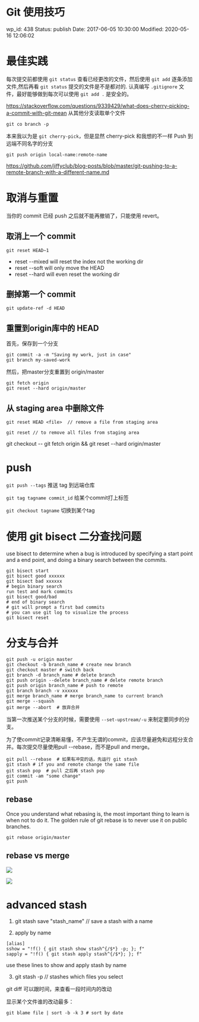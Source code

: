 # Git 使用技巧


wp_id: 438
Status: publish
Date: 2017-06-05 10:30:00
Modified: 2020-05-16 12:06:02


# 最佳实践

每次提交前都使用 `git status` 查看已经更改的文件，然后使用 `git add` 逐条添加文件,然后再看 `git status` 提交的文件是不是都对的. 认真编写 `.gitignore` 文件，最好能够做到每次可以使用 `git add .` 是安全的。

https://stackoverflow.com/questions/9339429/what-does-cherry-picking-a-commit-with-git-mean 从其他分支读取单个文件

```
git co branch -p
```

本来我以为是 `git cherry-pick`，但是显然 cherry-pick 和我想的不一样 Push 到远端不同名字的分支

```
git push origin local-name:remote-name
```

https://github.com/jiffyclub/blog-posts/blob/master/git-pushing-to-a-remote-branch-with-a-different-name.md

# 取消与重置

当你的 commit 已经 push 之后就不能再撤销了，只能使用 revert。

## 取消上一个 commit

```
git reset HEAD~1
```

* reset --mixed will reset the index not the working dir
* reset --soft will only move the HEAD
* reset --hard will even reset the working dir

## 删掉第一个 commit

```
git update-ref -d HEAD
```

## 重置到origin库中的 HEAD

首先，保存到一个分支

```
git commit -a -m "Saving my work, just in case"
git branch my-saved-work
```

然后，把master分支重置到 origin/master
```
git fetch origin
git reset --hard origin/master
```

## 从 staging area 中删除文件

```
git reset HEAD <file>  // remove a file from staging area

git reset // to remove all files from staging area
```

git checkout -- <filename>
git fetch origin && git reset --hard origin/master


# push

`git push --tags` 推送 tag 到远端仓库

`git tag tagname commit_id` 给某个commit打上标签

`git checkout tagname` 切换到某个tag


# 使用 git bisect 二分查找问题

use bisect to determine when a bug is introduced by specifying a start point and a end point, and doing a binary search between the commits.

```
git bisect start
git bisect good xxxxxx
git bisect bad xxxxxx
# begin binary search
run test and mark commits
git bisect good/bad
# end of binary search
# git will prompt a first bad commits
# you can use git log to visualize the process
git bisect reset
```

# 分支与合并



```
git push -u origin master
git checkout -b branch_name # create new branch
git checkout master # switch back
git branch -d branch_name # delete branch
git push origin --delete branch_name # delete remote branch
git push origin branch_name # push to remote
git branch branch -v xxxxxx
git merge branch_name # merge branch_name to current branch
git merge --squash
git merge --abort  # 放弃合并
```

当第一次推送某个分支的时候，需要使用 `--set-upstream/-u` 来制定要同步的分支。

为了使commit记录清晰易懂，不产生无谓的commit，应该尽量避免和远程分支合并。每次提交尽量使用pull --rebase，而不是pull and merge。

```
git pull --rebase  # 如果有冲突的话，先运行 git stash
git stash # if you and remote change the same file
git stash pop  # pull 之后再 stash pop
git commit -am "some change"
git push
```

## rebase

Once you understand what rebasing is, the most important thing to learn is when not to do it. The golden rule of git rebase is to never use it on public branches.

```
git rebase origin/master
```

## rebase vs merge

![](https://ws4.sinaimg.cn/large/006tKfTcgy1fse6aurc89j30im0dhq3d.jpg)

![](https://ws2.sinaimg.cn/large/006tKfTcgy1fse6cbu59sj30h80dnaah.jpg)


# advanced stash

1. git stash save "stash_name"  // save a stash with a name

2. apply by name

```	
[alias]
sshow = "!f() { git stash show stash^{/$*} -p; }; f"
sapply = "!f() { git stash apply stash^{/$*}; }; f"
```
	
use these lines to show and apply stash by name
	
3. git stash -p  // stashes which files you select

git diff 可以跟时间，来查看一段时间内的改动

显示某个文件谁的改动最多：

```
git blame file | sort -b -k 3 # sort by date
```